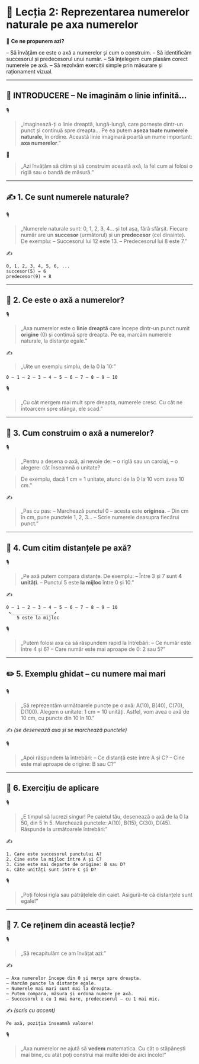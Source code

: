 # 📘 Lecția 2: Reprezentarea numerelor naturale pe axa numerelor

🎯 **Ce ne propunem azi?**

– Să învățăm ce este o axă a numerelor și cum o construim.
 – Să identificăm succesorul și predecesorul unui număr.
 – Să înțelegem cum plasăm corect numerele pe axă.
 – Să rezolvăm exerciții simple prin măsurare și raționament vizual.

------

## 🔔 INTRODUCERE – Ne imaginăm o linie infinită...

🎙️

> „Imaginează-ți o linie dreaptă, lungă-lungă, care pornește dintr-un punct și continuă spre dreapta...
>  Pe ea putem **așeza toate numerele naturale**, în ordine. Această linie imaginară poartă un nume important: **axa numerelor**.”

🧠

> „Azi învățăm să citim și să construim această axă, la fel cum ai folosi o riglă sau o bandă de măsură.”

------

## ✍️ 1. Ce sunt numerele naturale?

🎙️

> „Numerele naturale sunt: 0, 1, 2, 3, 4… și tot așa, fără sfârșit.
>  Fiecare număr are un **succesor** (următorul) și un **predecesor** (cel dinainte).
>  De exemplu:
>  – Succesorul lui 12 este 13.
>  – Predecesorul lui 8 este 7.”

✍️

```
0, 1, 2, 3, 4, 5, 6, ...
succesor(5) = 6
predecesor(9) = 8
```

------

## 🔹 2. Ce este o axă a numerelor?

🎙️

> „Axa numerelor este o **linie dreaptă** care începe dintr-un punct numit **origine** (0) și continuă spre dreapta.
>  Pe ea, marcăm numerele naturale, la distanțe egale.”

✍️

> „Uite un exemplu simplu, de la 0 la 10:”

```
0 — 1 — 2 — 3 — 4 — 5 — 6 — 7 — 8 — 9 — 10
```

🎙️

> „Cu cât mergem mai mult spre dreapta, numerele cresc.
>  Cu cât ne întoarcem spre stânga, ele scad.”

------

## 🔸 3. Cum construim o axă a numerelor?

🎙️

> „Pentru a desena o axă, ai nevoie de:
>  – o riglă sau un caroiaj,
>  – o alegere: cât înseamnă o unitate?

> De exemplu, dacă 1 cm = 1 unitate, atunci de la 0 la 10 vom avea 10 cm.”

✍️

> „Pas cu pas:
>  – Marchează punctul 0 – acesta este **originea**.
>  – Din cm în cm, pune punctele 1, 2, 3...
>  – Scrie numerele deasupra fiecărui punct.”

------

## 🔷 4. Cum citim distanțele pe axă?

🎙️

> „Pe axă putem compara distanțe.
>  De exemplu:
>  – Între 3 și 7 sunt **4 unități**.
>  – Punctul 5 este **la mijloc** între 0 și 10.”

✍️

```
0 — 1 — 2 — 3 — 4 — 5 — 6 — 7 — 8 — 9 — 10  
 ↖________________↗  
    5 este la mijloc
```

🎙️

> „Putem folosi axa ca să răspundem rapid la întrebări:
>  – Ce număr este între 4 și 6?
>  – Care număr este mai aproape de 0: 2 sau 5?”

------

## ✏️ 5. Exemplu ghidat – cu numere mai mari

🎙️

> „Să reprezentăm următoarele puncte pe o axă:
>  A(10), B(40), C(70), D(100).
>  Alegem o unitate: 1 cm = 10 unități.
>  Astfel, vom avea o axă de 10 cm, cu puncte din 10 în 10.”

✍️ *(se desenează axa și se marchează punctele)*

🎙️

> „Apoi răspundem la întrebări:
>  – Ce distanță este între A și C?
>  – Cine este mai aproape de origine: B sau C?”

------

## 🧠 6. Exercițiu de aplicare

🎙️

> „E timpul să lucrezi singur! Pe caietul tău, desenează o axă de la 0 la 50, din 5 în 5.
>  Marchează punctele: A(10), B(15), C(30), D(45).
>  Răspunde la următoarele întrebări:”

✍️

```
1. Care este succesorul punctului A?  
2. Cine este la mijloc între A și C?  
3. Cine este mai departe de origine: B sau D?
4. Câte unități sunt între C și D?
```

🎙️

> „Poți folosi rigla sau pătrățelele din caiet. Asigură-te că distanțele sunt egale!”

------

## 📌 7. Ce reținem din această lecție?

🎙️

> „Să recapitulăm ce am învățat azi:”

✍️

```
– Axa numerelor începe din 0 și merge spre dreapta.  
– Marcăm puncte la distanțe egale.  
– Numerele mai mari sunt mai la dreapta.  
– Putem compara, măsura și ordona numere pe axă.
– Succesorul e cu 1 mai mare, predecesorul – cu 1 mai mic.
```

✍️ *(scris cu accent)*

```
Pe axă, poziția înseamnă valoare!
```

🎙️

> „Axa numerelor ne ajută să **vedem** matematica.
>  Cu cât o stăpânești mai bine, cu atât poți construi mai multe idei de aici încolo!”

